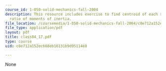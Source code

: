 ```yaml
---
course_id: 1-050-solid-mechanics-fall-2004
description: This resource includes exercise to find centroid of each section, and
  ratio of moments of inertia.
file_location: /coursemedia/1-050-solid-mechanics-fall-2004/c0e712a152ec668eb16131b9d95114e8_class04_17.pdf
file_type: application/pdf
layout: pdf
title: class04_17.pdf
type: course
uid: c0e712a152ec668eb16131b9d95114e8

---
```

None